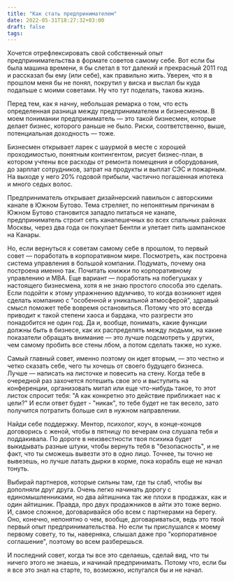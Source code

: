 ```yaml
---
title: "Как стать предпринимателем"
date: 2022-05-31T18:27:32+03:00
draft: false
tags:
---
```


Хочется отрефлексировать свой собственный опыт предпринимательства в формате советов самому себе. Вот если бы была машина времени, я бы слетал в тот далекий и прекрасный 2011 год и рассказал бы ему (или себе), как правильно жить. Уверен, что я в прошлом меня бы не понял, покрутил у виска и выслал бы куда подальше с моими советами. Ну что тут поделать, такова жизнь.

<!--more-->

Перед тем, как я начну, небольшая ремарка о том, что есть определенная разница между предпринимателем и бизнесменом. В моем понимании предприниматель — это такой бизнесмен, которые делает бизнес, которого раньше не было. Риски, соответственно, выше, потенциальная доходность — тоже.

Бизнесмен открывает ларек с шаурмой в месте с хорошей проходимостью, понятным контингентом, рисует бизнес-план, в котором учтены все расходы от ремонта помещения и оборудования, до зарплат сотрудников, затрат на продукты и выплат СЭС и пожарным. На выходе у него 20% годовой прибыли, частично погашенная ипотека и много седых волос.

Предприниматель открывает дизайнерский павильон с авторскими канапе в Южном Бутово. Тема стреляет, по непонятным причинам в Южном Бутово становится западло питаться не канапе, предприниматель строит сеть канапешечных во всех спальных районах Москвы, через два года он покупает Бентли и улетает пить шампанское на Канары.

Но, если вернуться к советам самому себе в прошлом, то первый совет — поработать в корпоративном мире. Посмотреть, как построена система управления в большой компании. Подумать, почему она построена именно так. Почитать книжки по корпоративному управлению и MBA. Еще вариант — поработать на побегушках у настоящего бизнесмена, хотя я не знаю простого способа это сделать. Если подойти к этому упражнению вдумчиво, то когда возникнет идея сделать компанию с "особенной и уникальной атмосферой", здравый смысл поможет тебе вовремя остановиться. Потому что это всегда приводит к такой степени хаоса и бардака, что разгрести это понадобится не один год. Да и, вообще, понимать, какие функции должны быть в бизнесе, как их распределять между людьми, на какие показатели обращать внимание — это лучше подсмотреть у других, чем самому пробить все стены лбом, а потом сделать также, но хуже.

Самый главный совет, именно поэтому он идет вторым, — это честно и четко сказать себе, чего ты хочешь от своего будущего бизнеса. Лучше — написать на листочке и повесить на стену. Когда тебе в очередной раз захочется потешить свое эго и выступить на конференции, организовать митап или еще что-нибудь такое, то этот листок спросит тебя: "А как конкретно это действие приближает нас к цели?" И если ответ будет - "никак", то тебе будет не так весело, зато получится потратить больше сил в нужном направлении.

Найди себе поддержку. Ментор, психолог, коуч, в конце-концов договорись с женой, чтобы в пятницу по вечерам она слушала тебя и поддакивала. По дороге в неизвестности твоя психика будет выкидывать разные штуки, чтобы вернуть тебя в "безопасность", и не факт, что ты сможешь вывезти это в одно лицо. Точнее, ты точно не вывезешь, но лучше латать дырки в корме, пока корабль еще не начал тонуть.

Выбирай партнеров, которые сильны там, где ты слаб, чтобы вы дополняли друг друга. Очень легко начинать дорогу с единомышленниками, но два айтишника так же плохи в продажах, как и один айтишник. Правда, про двух продажников в айти это тоже верно. И, самое сложное, договаривайся обо всем с партнерами на берегу. Оно, конечно, непонятно о чем, вообще, договариваться, ведь это твой первый опыт предпринимательства. Но если ты прислушался к моему первому совету, то ты, наверняка, слышал даже про "корпоративное соглашение", поэтому во всем разберешься.

И последний совет, когда ты все это сделаешь, сделай вид, что ты ничего этого не знаешь, и начинай предпринимать. Потому что, если бы я все это знал на старте, то, возможно, испугался бы и не начал.

